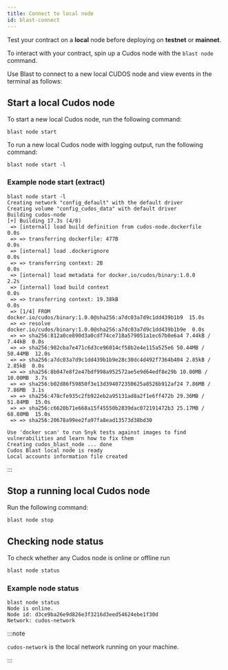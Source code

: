 ```yaml
---
title: Connect to local node
id: blast-connect
---
```


Test your contract on a **local** node before deploying on **testnet** or **mainnet**.

To interact with your contract, spin up a Cudos node with the `blast node` command.

Use Blast to connect to a new local CUDOS node and view events in the terminal as follows:

## Start a local Cudos node

To start a new local Cudos node, run the following command:

```shell
blast node start
```

To run a new local Cudos node with logging output, run the following command: 

```shell
blast node start -l
```

### Example node start (extract)

```
blast node start -l
Creating network "config_default" with the default driver
Creating volume "config_cudos_data" with default driver
Building cudos-node
[+] Building 17.3s (4/8)                                                        
 => [internal] load build definition from cudos-node.dockerfile            0.0s
 => => transferring dockerfile: 477B                                       0.0s
 => [internal] load .dockerignore                                          0.0s
 => => transferring context: 2B                                            0.0s
 => [internal] load metadata for docker.io/cudos/binary:1.0.0              2.2s
 => [internal] load build context                                          0.0s
 => => transferring context: 19.38kB                                       0.0s
 => [1/4] FROM docker.io/cudos/binary:1.0.0@sha256:a7dc03a7d9c1dd439b1b9  15.0s
 => => resolve docker.io/cudos/binary:1.0.0@sha256:a7dc03a7d9c1dd439b1b9e  0.0s
 => => sha256:812a0ce890d3a0cdf74ce718a579051a1ec67b0e6a4 7.44kB / 7.44kB  0.0s
 => => sha256:982cba7e471c6d3ce96014cf58b2e4e115a525e6 50.44MB / 50.44MB  12.0s
 => => sha256:a7dc03a7d9c1dd439b1b9e28c30dc4d492f7364b404 2.85kB / 2.85kB  0.0s
 => => sha256:8b047e8f2e47bdf998a952572ae5e9d64edf8e29b 10.00MB / 10.00MB  3.7s
 => => sha256:b02d86f59850f3e13d394072350625a8526b912af24 7.86MB / 7.86MB  3.1s
 => => sha256:478cfe935c2fb922eb2a95131ad8a2f1e6ff472b 29.36MB / 51.84MB  15.0s
 => => sha256:c6620b71e668a15f45550b2839dac072191472b3 25.17MB / 68.80MB  15.0s
 => => sha256:20678a99ee2fa97fa8ead13573d38bd30

Use 'docker scan' to run Snyk tests against images to find vulnerabilities and learn how to fix them
Creating cudos_blast_node ... done
Cudos Blast local node is ready
Local accounts information file created
```

::: 

## Stop a running local Cudos node

Run the following command:

```shell
blast node stop
```

## Checking node status

To check whether any Cudos node is online or offline run

```bash
blast node status
```

### Example node status

```shell
blast node status
Node is online.
Node id: d3ce9ba26e9d826e3f3216d3eed54624ebe1f30d
Network: cudos-network
```


:::note 

`cudos-network` is the local network running on your machine.

:::






